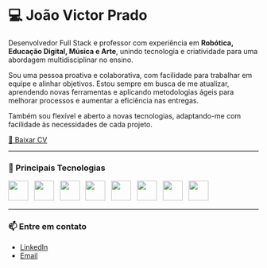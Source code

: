 # 💻 João Victor Prado

Desenvolvedor Full Stack e professor com experiência em **Robótica, Educação Digital, Música e Arte**, unindo tecnologia e criatividade para uma abordagem multidisciplinar no ensino.

Sou uma pessoa proativa e colaborativa, com facilidade para trabalhar em equipe e alinhar objetivos. Estou sempre em busca de me atualizar, aprendendo novas ferramentas e aplicando metodologias ágeis para melhorar processos e aumentar a eficiência nas entregas.

Também sou flexível e aberto a novas tecnologias, adaptando-me com facilidade às necessidades de cada projeto.

[📄 Baixar CV](https://portfoliodev-pink.vercel.app/curriculo-joao.pdf)

---

### 🚀 Principais Tecnologias

<img src="https://cdn.jsdelivr.net/gh/devicons/devicon@latest/icons/react/react-original.svg" height="40" />&nbsp;&nbsp;
  <img src="https://cdn.jsdelivr.net/gh/devicons/devicon@latest/icons/nextjs/nextjs-original.svg" height="40" />&nbsp;&nbsp;
  <img src="https://cdn.jsdelivr.net/gh/devicons/devicon@latest/icons/astro/astro-original.svg" height="40" />&nbsp;&nbsp;
  <img src="https://cdn.jsdelivr.net/gh/devicons/devicon@latest/icons/typescript/typescript-original.svg" height="40" />&nbsp;&nbsp;
  <img src="https://cdn.jsdelivr.net/gh/devicons/devicon@latest/icons/nodejs/nodejs-plain-wordmark.svg" height="40" />&nbsp;&nbsp;
  <img src="https://cdn.jsdelivr.net/gh/devicons/devicon@latest/icons/mongodb/mongodb-original.svg" height="40" />&nbsp;&nbsp;
  <img src="https://cdn.jsdelivr.net/gh/devicons/devicon@latest/icons/express/express-original.svg" height="40" />&nbsp;&nbsp;
  <img src="https://cdn.jsdelivr.net/gh/devicons/devicon@latest/icons/tailwindcss/tailwindcss-original.svg" height="40" />
          
</p>
                  
---

### 📫 Entre em contato

- [LinkedIn](https://linkedin.com/in/jvprado1)  
- [Email](mailto:jv_prado@outlook.com)
